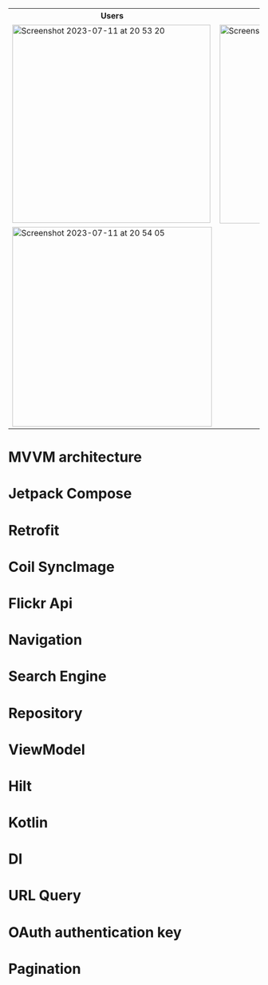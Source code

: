 <table>
  <tr><th>Users</th><th>Search Page</th><th>Typing for Search</th><th>User's Images</th></tr>
  <tr>
    <td>
     <img width="397" alt="Screenshot 2023-07-11 at 20 53 20" src="https://github.com/a222112000/coilApp/assets/26028054/f8ef83e6-712c-4288-95a8-bcd799dfd121">
    </td>
    <td>
   <img width="398" alt="Screenshot 2023-07-11 at 20 53 31" src="https://github.com/a222112000/coilApp/assets/26028054/de03abb0-38b9-4ff1-99a9-6e985660e403">
    </td>
    <td>
    <img width="387" alt="Screenshot 2023-07-11 at 20 53 46" src="https://github.com/a222112000/coilApp/assets/26028054/51978736-d1e2-4d73-9129-f706d48076eb">
    </td>
    <td>
    <img width="401" alt="Screenshot 2023-07-11 at 20 53 56" src="https://github.com/a222112000/coilApp/assets/26028054/4437e262-f042-4f48-8759-d549fa9a02e6">
    </td>
  </tr>
  <tr span="3"><td>
    <img width="400" alt="Screenshot 2023-07-11 at 20 54 05" src="https://github.com/a222112000/coilApp/assets/26028054/24eee0ea-ed79-47a5-8833-03c77c3114c4">
  </td></tr>
</table>


# MVVM architecture 
# Jetpack Compose
# Retrofit
# Coil SyncImage
# Flickr Api
# Navigation
# Search Engine
# Repository
# ViewModel
# Hilt
# Kotlin
# DI
# URL Query
# OAuth authentication key
# Pagination
